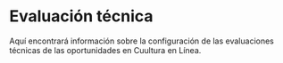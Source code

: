 # Evaluación técnica

Aquí encontrará información sobre la configuración de las evaluaciones técnicas de las oportunidades en Cuultura en Línea.